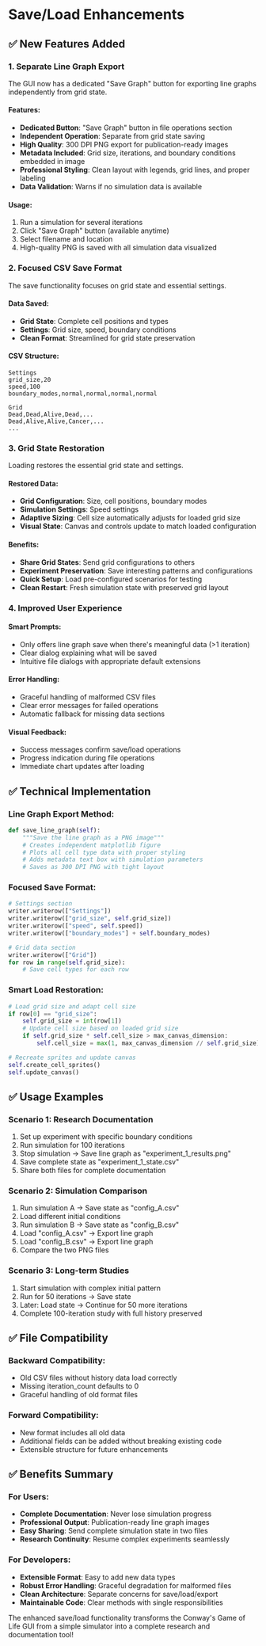 # Save/Load Enhancements

## ✅ **New Features Added**

### **1. Separate Line Graph Export**
The GUI now has a dedicated "Save Graph" button for exporting line graphs independently from grid state.

#### **Features:**
- **Dedicated Button**: "Save Graph" button in file operations section
- **Independent Operation**: Separate from grid state saving
- **High Quality**: 300 DPI PNG export for publication-ready images
- **Metadata Included**: Grid size, iterations, and boundary conditions embedded in image
- **Professional Styling**: Clean layout with legends, grid lines, and proper labeling
- **Data Validation**: Warns if no simulation data is available

#### **Usage:**
1. Run a simulation for several iterations
2. Click "Save Graph" button (available anytime)
3. Select filename and location
4. High-quality PNG is saved with all simulation data visualized

### **2. Focused CSV Save Format**
The save functionality focuses on grid state and essential settings.

#### **Data Saved:**
- **Grid State**: Complete cell positions and types
- **Settings**: Grid size, speed, boundary conditions
- **Clean Format**: Streamlined for grid state preservation

#### **CSV Structure:**
```csv
Settings
grid_size,20
speed,100
boundary_modes,normal,normal,normal,normal

Grid
Dead,Dead,Alive,Dead,...
Dead,Alive,Alive,Cancer,...
...
```

### **3. Grid State Restoration**
Loading restores the essential grid state and settings.

#### **Restored Data:**
- **Grid Configuration**: Size, cell positions, boundary modes
- **Simulation Settings**: Speed settings
- **Adaptive Sizing**: Cell size automatically adjusts for loaded grid size
- **Visual State**: Canvas and controls update to match loaded configuration

#### **Benefits:**
- **Share Grid States**: Send grid configurations to others
- **Experiment Preservation**: Save interesting patterns and configurations
- **Quick Setup**: Load pre-configured scenarios for testing
- **Clean Restart**: Fresh simulation state with preserved grid layout

### **4. Improved User Experience**

#### **Smart Prompts:**
- Only offers line graph save when there's meaningful data (>1 iteration)
- Clear dialog explaining what will be saved
- Intuitive file dialogs with appropriate default extensions

#### **Error Handling:**
- Graceful handling of malformed CSV files
- Clear error messages for failed operations
- Automatic fallback for missing data sections

#### **Visual Feedback:**
- Success messages confirm save/load operations
- Progress indication during file operations
- Immediate chart updates after loading

## ✅ **Technical Implementation**

### **Line Graph Export Method:**
```python
def save_line_graph(self):
    """Save the line graph as a PNG image"""
    # Creates independent matplotlib figure
    # Plots all cell type data with proper styling
    # Adds metadata text box with simulation parameters
    # Saves as 300 DPI PNG with tight layout
```

### **Focused Save Format:**
```python
# Settings section
writer.writerow(["Settings"])
writer.writerow(["grid_size", self.grid_size])
writer.writerow(["speed", self.speed])
writer.writerow(["boundary_modes"] + self.boundary_modes)

# Grid data section
writer.writerow(["Grid"])
for row in range(self.grid_size):
    # Save cell types for each row
```

### **Smart Load Restoration:**
```python
# Load grid size and adapt cell size
if row[0] == "grid_size":
    self.grid_size = int(row[1])
    # Update cell size based on loaded grid size
    if self.grid_size * self.cell_size > max_canvas_dimension:
        self.cell_size = max(1, max_canvas_dimension // self.grid_size)

# Recreate sprites and update canvas
self.create_cell_sprites()
self.update_canvas()
```

## ✅ **Usage Examples**

### **Scenario 1: Research Documentation**
1. Set up experiment with specific boundary conditions
2. Run simulation for 100 iterations
3. Stop simulation → Save line graph as "experiment_1_results.png"
4. Save complete state as "experiment_1_state.csv"
5. Share both files for complete documentation

### **Scenario 2: Simulation Comparison**
1. Run simulation A → Save state as "config_A.csv"
2. Load different initial conditions
3. Run simulation B → Save state as "config_B.csv"
4. Load "config_A.csv" → Export line graph
5. Load "config_B.csv" → Export line graph
6. Compare the two PNG files

### **Scenario 3: Long-term Studies**
1. Start simulation with complex initial pattern
2. Run for 50 iterations → Save state
3. Later: Load state → Continue for 50 more iterations
4. Complete 100-iteration study with full history preserved

## ✅ **File Compatibility**

### **Backward Compatibility:**
- Old CSV files without history data load correctly
- Missing iteration_count defaults to 0
- Graceful handling of old format files

### **Forward Compatibility:**
- New format includes all old data
- Additional fields can be added without breaking existing code
- Extensible structure for future enhancements

## ✅ **Benefits Summary**

### **For Users:**
- **Complete Documentation**: Never lose simulation progress
- **Professional Output**: Publication-ready line graph images
- **Easy Sharing**: Send complete simulation state in two files
- **Research Continuity**: Resume complex experiments seamlessly

### **For Developers:**
- **Extensible Format**: Easy to add new data types
- **Robust Error Handling**: Graceful degradation for malformed files
- **Clean Architecture**: Separate concerns for save/load/export
- **Maintainable Code**: Clear methods with single responsibilities

The enhanced save/load functionality transforms the Conway's Game of Life GUI from a simple simulator into a complete research and documentation tool!
